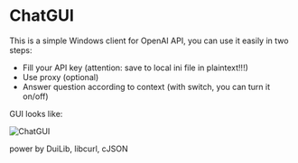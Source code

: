 # ChatGUI 
This is a simple Windows client for OpenAI API, you can use it easily in two steps:
- Fill your API key (attention: save to local ini file in plaintext!!!)
- Use proxy (optional)
- Answer question according to context (with switch, you can turn it on/off)

GUI looks like:


![ChatGUI](https://github.com/PORKWOTONLEE/ChatGUI/blob/master/Pic/pic1.png)

power by DuiLib, libcurl, cJSON
